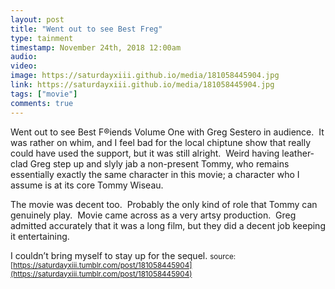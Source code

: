 ```yaml
---
layout: post
title: "Went out to see Best Freg"
type: tainment
timestamp: November 24th, 2018 12:00am
audio: 
video: 
image: https://saturdayxiii.github.io/media/181058445904.jpg
link: https://saturdayxiii.github.io/media/181058445904.jpg
tags: ["movie"]
comments: true
---
```

Went out to see Best F&reg;iends Volume One with Greg Sestero in audience.  It was rather on whim, and I feel bad for the local chiptune show that really could have used the support, but it was still alright.  Weird having leather-clad Greg step up and slyly jab a non-present Tommy, who remains essentially exactly the same character in this movie; a character who I assume is at its core Tommy Wiseau.  

The movie was decent too.  Probably the only kind of role that Tommy can genuinely play.  Movie came across as a very artsy production.  Greg admitted accurately that it was a long film, but they did a decent job keeping it entertaining.

I couldn’t bring myself to stay up for the sequel.
<small>source: [https://saturdayxiii.tumblr.com/post/181058445904](https://saturdayxiii.tumblr.com/post/181058445904)</small>